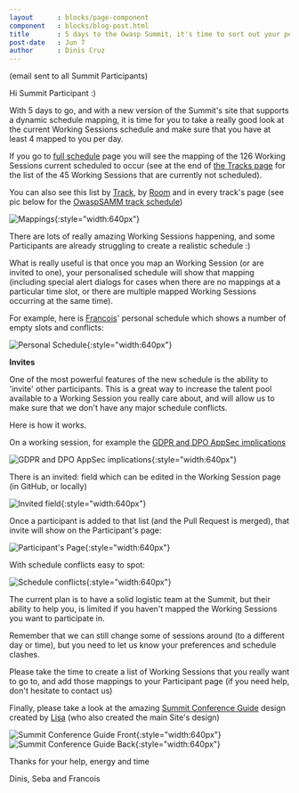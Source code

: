 ```yaml
---
layout      : blocks/page-component
component   : blocks/blog-post.html
title       : 5 days to the Owasp Summit, it's time to sort out your personalised Summit schedule!
post-date   : Jun 7
author      : Dinis Cruz
---
```


(email sent to all Summit Participants)

Hi Summit Participant :)

With 5 days to go, and with a new version of the Summit's site that supports a dynamic schedule mapping, it is time for you to take a really good look at the current Working Sessions schedule and make sure that you have at least 4 mapped to you per day.

If you go to [full schedule](https://owaspsummit.org/pages/schedule/) page you will see the mapping of the 126 Working Sessions current scheduled to occur (see at the end of [the Tracks page](https://owaspsummit.org/website/working-sessions.html) for the list of the 45 Working Sessions that are currently not scheduled).

You can also see this list by [Track](https://owaspsummit.org/pages/schedule/by-track/Mon.html), by [Room](https://owaspsummit.org/pages/schedule/by-room/Mon.html) and in every track's page (see pic below for the [OwaspSAMM track schedule](https://owaspsummit.org/Working-Sessions/OwaspSAMM/index.html))

![Mappings](http://3.bp.blogspot.com/-Wdm2imQkdJA/WTepIDIxB4I/AAAAAAAAN9o/Mx2Dzp1hio8emtL0JMuK_y-Irfut36BKwCK4B/s1600/image-796614.png"){:style="width:640px"}

There are lots of really amazing Working Sessions happening, and some Participants are already struggling to create a realistic schedule :)

What is really useful is that once you map an Working Session (or are invited to one), your personalised schedule will show that mapping (including special alert dialogs for cases when there are no mappings at a particular time slot, or there are multiple mapped Working Sessions occurring at the same time).

For example, here is [Francois](https://owaspsummit.org/Participants/ticket-24h-sponsor/Francois-Raynaud.html)' personal schedule which shows a number of empty slots and conflicts:

![Personal Schedule](https://1.bp.blogspot.com/-X8gCswzYATg/WTepJa9OJqI/AAAAAAAAN9w/DD64QcmDe4MwvsxW8t1FykVY1SNKJp0jgCK4B/s640/image-703625.png){:style="width:640px"}

**Invites**

One of the most powerful features of the new schedule is the ability to 'invite' other participants. This is a great way to increase the talent pool available to a Working Session you really care about, and will allow us to make sure that we don't have any major schedule conflicts.

Here is how it works.

On a working session, for example the [GDPR and DPO AppSec implications](https://owaspsummit.org/Working-Sessions/CISO/GDRP-DPO-and-AppSec.html)

![GDPR and DPO AppSec implications](https://2.bp.blogspot.com/-koxPo8EDStc/WTepKisat1I/AAAAAAAAN94/xNKN1VdhMkEJsbshuP_eAdL3Ew05wj8bQCK4B/s640/image-708460.png){:style="width:640px"}

There is an invited: field which can be edited in the Working Session page (in GitHub, or locally)

![Invited field](https://4.bp.blogspot.com/-_p2aZiZUMXI/WTepLiFUaDI/AAAAAAAAN-A/skU69KuIVQUxA08tqCnEynE4ePX4ehG-QCK4B/s640/image-712815.png){:style="width:640px"}

Once a participant is added to that list (and the Pull Request is merged), that invite will show on the Participant's page:

![Participant's Page](https://2.bp.blogspot.com/-el4q_czyiGE/WTepM2B5EWI/AAAAAAAAN-I/8H_bbx9JzxwTbNQym20iDuCsI1vlM8SQACK4B/s640/image-717154.png){:style="width:640px"}

With schedule conflicts easy to spot:

![Schedule conflicts](https://4.bp.blogspot.com/-rfPf_1WADaY/WTepNxFLJeI/AAAAAAAAN-Q/CbptVPHh__cF1NK_KuEGKePuYgNquGCqACK4B/s640/image-721301.png){:style="width:640px"}

The current plan is to have a solid logistic team at the Summit, but their ability to help you, is limited if you haven't mapped the Working Sessions you want to participate in.

Remember that we can still change some of sessions around (to a different day or time), but you need to let us know your preferences and schedule clashes.

Please take the time to create a list of Working Sessions that you really want to go to, and add those mappings to your Participant page (if you need help, don't hesitate to contact us)

Finally, please take a look at the amazing [Summit Conference Guide](https://owaspsummit.org/2017/06/07/Summit-Conference-Guide.html) design created by [Lisa](https://owaspsummit.org/Participants/ticket-24h-sponsor/Lisa-Raynaud.html) (who also created the main Site's design)

![Summit Conference Guide Front](https://1.bp.blogspot.com/-YUARfX7T0HE/WTepO2XscGI/AAAAAAAAN-Y/yNQKv295220EaTfxmXKNIoTNkiz4nHUuACK4B/s640/image-725627.png){:style="width:640px"}
![Summit Conference Guide Back](https://2.bp.blogspot.com/--_DwrACdUUM/WTepQBY0lAI/AAAAAAAAN-g/AY1X1Cys-CY1WE6CRmptQhbucxnthS2ewCK4B/s640/image-730381.png){:style="width:640px"}

Thanks for your help, energy and time

Dinis, Seba and Francois
